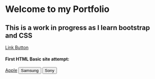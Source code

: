 <html lang="en">
<head>
  <title>Portfolio Homepage</title>
<meta charset="utf-8">
  <meta name="viewport" content="width=device-width, initial-scale=1">
  <link rel="stylesheet" href="https://maxcdn.bootstrapcdn.com/bootstrap/4.5.2/css/bootstrap.min.css">
  <script src="https://ajax.googleapis.com/ajax/libs/jquery/3.5.1/jquery.min.js"></script>
  <script src="https://cdnjs.cloudflare.com/ajax/libs/popper.js/1.16.0/umd/popper.min.js"></script>
  <script src="https://maxcdn.bootstrapcdn.com/bootstrap/4.5.2/js/bootstrap.min.js"></script>
</head>
<body>
<div class="container-fluid">
  <h1>Welcome to my Portfolio</h1>
  <h2>This is a work in progress as I learn bootstrap and CSS</h2>
  <a href="https://github.com/elliottingey/Portfolio/blob/main/HTML%26CSS/HTMLtutorial.html" class="btn btn-info" role="button">Link Button</a>
  <h4>First HTML Basic site attempt:</h4>
</div>
 <div class="btn-group">
  <a href="https://github.com/elliottingey/Portfolio/blob/main/HTML%26CSS/HTMLtutorial.html" type="button" class="btn btn-primary">Apple</a>
  <button type="button" class="btn btn-primary">Samsung</button>
  <button type="button" class="btn btn-primary">Sony</button>
</div> 

